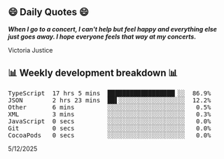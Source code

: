 ## 😄 Daily Quotes 😄

_**When I go to a concert, I can't help but feel happy and everything else just goes away. I hope everyone feels that way at my concerts.**_

Victoria Justice



## 📊 Weekly development breakdown 📊

<pre>TypeScript  17 hrs 5 mins  ██████████████████▎░░  86.9%
JSON        2 hrs 23 mins  ██▌░░░░░░░░░░░░░░░░░░  12.2%
Other       6 mins         ░░░░░░░░░░░░░░░░░░░░░   0.5%
XML         3 mins         ░░░░░░░░░░░░░░░░░░░░░   0.3%
JavaScript  0 secs         ░░░░░░░░░░░░░░░░░░░░░   0.0%
Git         0 secs         ░░░░░░░░░░░░░░░░░░░░░   0.0%
CocoaPods   0 secs         ░░░░░░░░░░░░░░░░░░░░░   0.0%</pre>

5/12/2025